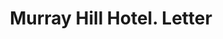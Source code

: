 ---
doi: 10.7916/D82J7PX6
date_other: '1880'
date_other_textual: 1880-1889
form: correspondence
genre:
- Letters (correspondence)
name:
- Murray Hill Hotel
object_in_context_url: https://biggert.cul.columbia.edu/items/view/ave_biggert_01074
subject_hierarchical_geographic:
- New York, New York, United States
subject_name:
- Murray Hill Hotel
title: Murray Hill Hotel. Letter
sort_title: Murray Hill Hotel. Letter
call_number: ave_biggert_01074
coordinates:
- 40.71277777777778,-74.00583333333333
pid: ave_biggert_01074
identifiers: ave_biggert_01074
permalink: /biggert/ave_biggert_01074/
layout: iiif-image-page
---